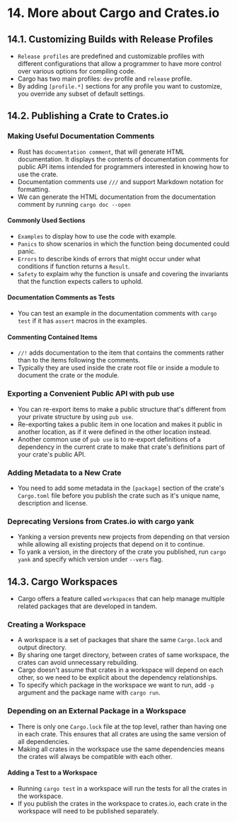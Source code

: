 # 14. More about Cargo and Crates.io

## 14.1. Customizing Builds with Release Profiles

- `Release profiles` are predefined and customizable profiles with different configurations that allow a programmer to have more control over various options for compiling code.
- Cargo has two main profiles: `dev` profile and `release` profile.
- By adding `[profile.*]` sections for any profile you want to customize, you override any subset of default settings.

## 14.2. Publishing a Crate to Crates.io

### Making Useful Documentation Comments

- Rust has `documentation comment`, that will generate HTML documentation. It displays the contents of documentation comments for public API items intended for programmers interested in knowing how to use the crate.
- Documentation comments use `///` and support Markdown notation for formatting.
- We can generate the HTML documentation from the documentation comment by running `cargo doc --open`

#### Commonly Used Sections

- `Examples` to display how to use the code with example.
- `Panics` to show scenarios in which the function being documented could panic.
- `Errors` to describe kinds of errors that might occur under what conditions if function returns a `Result`.
- `Safety` to explaim why the function is unsafe and covering the invariants that the function expects callers to uphold.

#### Documentation Comments as Tests

- You can test an example in the documentation comments with `cargo test` if it has `assert` macros in the examples.

#### Commenting Contained Items

- `//!` adds documentation to the item that contains the comments rather than to the items following the comments.
- Typically they are used inside the crate root file or inside a module to document the crate or the module.

### Exporting a Convenient Public API with pub use

- You can re-export items to make a public structure that's different from your private structure by using `pub use`.
- Re-exporting takes a public item in one location and makes it public in another location, as if it were defined in the other location instead.
- Another common use of `pub use` is to re-export definitions of a dependency in the current crate to make that crate's definitions part of your crate's public API.

### Adding Metadata to a New Crate

- You need to add some metadata in the `[package]` section of the crate's `Cargo.toml` file before you publish the crate such as it's unique name, description and license.

### Deprecating Versions from Crates.io with cargo yank

- Yanking a version prevents new projects from depending on that version while allowing all existing projects that depend on it to continue.
- To yank a version, in the directory of the crate you published, run `cargo yank` and specify which version under `--vers` flag.

## 14.3. Cargo Workspaces

- Cargo offers a feature called `workspaces` that can help manage multiple related packages that are developed in tandem.

### Creating a Workspace

- A workspace is a set of packages that share the same `Cargo.lock` and output directory.
- By sharing one target directory, between crates of same workspace, the crates can avoid unnecessary rebuilding.
- Cargo doesn't assume that crates in a workspace will depend on each other, so we need to be explicit about the dependency relationships.
- To specify which package in the workspace we want to run, add `-p` argument and the package name with `cargo run`.

### Depending on an External Package in a Workspace

- There is only one `Cargo.lock` file at the top level, rather than having one in each crate. This ensures that all crates are using the same version of all dependencies.
- Making all crates in the workspace use the same dependencies means the crates will always be compatible with each other.

#### Adding a Test to a Workspace

- Running `cargo test` in a workspace will run the tests for all the crates in the workspace.
- If you publish the crates in the workspace to crates.io, each crate in the workspace will need to be published separately.
